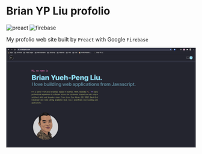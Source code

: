 # Brian YP Liu profolio

<img src="https://camo.githubusercontent.com/dfb3b3de15a507f42db1411072235d165df4e3054da384aab55d52151485472d/68747470733a2f2f7261776769742e636f6d2f6f6f6164652f617765736f6d652d7072656163742f6d61737465722f7072656163742d6c6f676f2e737667" alt="preact" height="70">
<img src="https://firebase.google.com/downloads/brand-guidelines/PNG/logo-built_white.png" alt="firebase" height="70">

My profolio web site built by `Preact` with Google `Firebase`

<img src="public/brianypliu.png" alt="brianypliu">
